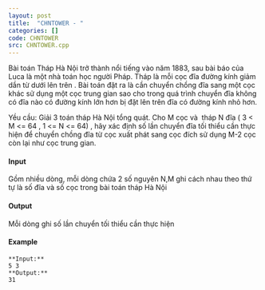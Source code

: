 ```yaml
---
layout: post
title:  "CHNTOWER - "
categories: []
code: CHNTOWER
src: CHNTOWER.cpp
---
```




  


Bài toán Tháp Hà Nội trở thành nổi tiếng vào năm 1883, sau bài báo của Luca là một nhà toán học người Pháp. Tháp là mỗi cọc đĩa đường kính giảm dần từ dưới lên trên . Bài toán đặt ra là cần chuyển chồng đĩa sang một cọc khác sử dụng một cọc trung gian sao cho trong quá trình chuyển đĩa không có đĩa nào có đường kính lớn hơn bị đặt lên trên đĩa có đường kính nhỏ hơn.

Yều cầu: Giải 3 toán tháp Hà Nội tổng quát. Cho M cọc và  tháp N đĩa ( 3 < M <= 64 , 1 <= N <= 64) , hãy xác định số lần chuyển đĩa tối thiểu cần thực hiện để chuyển chồng đĩa từ cọc xuất phát sang cọc đích sử dụng M-2 cọc còn lại như cọc trung gian.

#### Input

Gồm nhiều dòng, mỗi dòng chứa 2 số nguyên N,M ghi cách nhau theo thứ tự là số đĩa và số cọc trong bài toán tháp Hà Nội

#### Output

Mỗi dòng ghi số lần chuyển tối thiểu cần thực hiện

#### Example

```
**Input:**
5 3
**Output:**
31
```

<!--more-->

